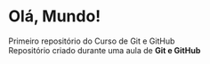 # Olá, Mundo!
 Primeiro repositório do Curso de Git e GitHub<br>
Repositório criado durante uma aula de **Git e GitHub**
